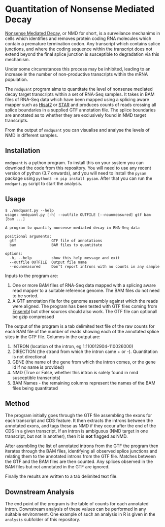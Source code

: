 Quantitation of Nonsense Mediated Decay
=======================================

[Nonsense Mediated Decay](https://en.wikipedia.org/wiki/Nonsense-mediated_decay), or NMD for short, is a surveilance mechanims in cells which identifies and removes protein coding RNA molecules which contain a premature termination codon.  Any transcript which contains splice junctions, and where the coding sequence within the transcript does not extend beyond the final splice junction is susceptible to degradation via this mechanism.

Under some circumstances this process may be inhibited, leading to an increase in the number of non-productive transcripts within the mRNA population.

The ```nmdquant``` program aims to quantitate the level of nonsense mediated decay target transcripts within a set of RNA-Seq samples.  It takes in BAM files of RNA-Seq data which have been mapped using a splicing aware mapper such as [Hisat2](http://daehwankimlab.github.io/hisat2/) or [STAR](https://github.com/alexdobin/STAR) and produces counts of reads crossing all splice boundaries in a supplied GTF annotation file.  The splice boundaries are annotated as to whether they are exclusively found in NMD target transcripts.

From the output of ```nmdquant``` you can visualise and analyse the levels of NMD in different samples.

Installation
------------

```nmdquant``` is a python program.  To install this on your system you can download the code from this repository.  You will need to use any recent version of python (3.7 onwards), and you will need to install the ```pysam``` package using ```python3 -m pip install pysam```.  After that you can run the ```nmdqant.py``` script to start the analysis.


Usage
-----

```
$ ./nmdquant.py --help
usage: nmdquant.py [-h] --outfile OUTFILE [--nounmeasured] gtf bam [bam ...]

A program to quantify nonsense mediated decay in RNA-Seq data

positional arguments:
  gtf                GTF file of annotations
  bam                BAM files to quantitate

options:
  -h, --help         show this help message and exit
  --outfile OUTFILE  Output file name
  --nounmeasured     Don't report introns with no counts in any sample
```

Inputs to the program are:

1. One or more BAM files of RNA-Seq data mapped with a splicing aware read mapper to a suitable reference genome.  The BAM files do not need to be sorted.
2. A GTF annotation file for the genome assembly against which the reads were aligned.  The program has been tested with GTF files coming from [Ensembl](https://www.ensembl.org/info/data/ftp/index.html) but other sources should also work.  The GTF file can optionall be gzip compressed

The output of the program is a tab delimited text file of the raw counts for each BAM file of the number of reads showing each of the annotated splice sites in the GTF file.  Columns in the output are:

1. INTRON (location of the intron, eg 1:110012904-110026000)  
2. DIRECTION (the strand from which the intron came + or -). Quantitation is not directional
3. GENE (the name of the gene from which the intron comes, or the gene id if no name is provided)
4. NMD (True or False, whether this intron is solely found in nmd susceptible transcripts)
5. BAM Names - the remaining columns represent the names of the BAM files being quantitated


Method
------

The program initially goes through the GTF file assembling the exons for each transcript and CDS feature. It then extracts the introns between the annotated exons, and tags these as NMD if they occur after the end of the CDS in a given transcript.  If an intron is ambiguous (NMD target in one transcript, but not in another), then it is **not** flagged as NMD.

After assmbling the list of annotated introns from the GTF the program then iterates through the BAM files, identifying all observed splice junctions and relating them to the annotated introns from the GTF file.  Matches between the GTF and the BAM files are then counted.  Any splices observed in the BAM files but not annotated in the GTF are ignored.

Finally the results are written to a tab delimited text file.

Downstream Analysis
-------------------

The end point of the program is the table of counts for each annotated intron.  Downstream analysis of these values can be performed in any suitable environment.  One example of such an analysis in R is given in the ```analysis``` subfolder of this repository.


